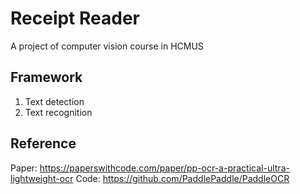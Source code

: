 # Receipt Reader 
A project of computer vision course in HCMUS  
## Framework
1. Text detection
2. Text recognition
## Reference
Paper: https://paperswithcode.com/paper/pp-ocr-a-practical-ultra-lightweight-ocr
Code: https://github.com/PaddlePaddle/PaddleOCR
